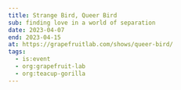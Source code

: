 ```yaml
---
title: Strange Bird, Queer Bird
sub: finding love in a world of separation
date: 2023-04-07
end: 2023-04-15
at: https://grapefruitlab.com/shows/queer-bird/
tags:
  - is:event
  - org:grapefruit-lab
  - org:teacup-gorilla
---
```

